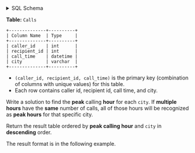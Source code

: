 <details>
<summary> SQL Schema</summary>

```sql
DROP TABLE IF EXISTS Calls;

CREATE TABLE IF NOT EXISTS
  Calls (caller_id int, recipient_id int, call_time datetime, city varchar(40));

INSERT INTO
  Calls 
VALUES
  ('8', '4', '2021-08-24 22:46:07', 'Houston'),
  ('4', '8', '2021-08-24 22:57:13', 'Houston'),
  ('5', '1', '2021-08-11 21:28:44', 'Houston'),
  ('8', '3', '2021-08-17 22:04:15', 'Houston'),
  ('11', '3', '2021-08-17 13:07:00', 'New York'),
  ('8', '11', '2021-08-17 14:22:22', 'New York');
```

</details>

**Table:** `Calls`

```
+--------------+----------+
| Column Name  | Type     |
+--------------+----------+
| caller_id    | int      |
| recipient_id | int      |
| call_time    | datetime |
| city         | varchar  |
+--------------+----------+
```

- `(caller_id, recipient_id, call_time)` is the primary key (combination of columns with unique values) for this table.
- Each row contains caller id, recipient id, call time, and city.

Write a solution to find the **peak** calling **hour** for each `city`. If **multiple hours** have the **same** number of calls, all of those hours will be recognized as **peak hours** for that specific city.

Return the result table ordered by **peak calling hour** and `city` in **descending** order.

The result format is in the following example.
